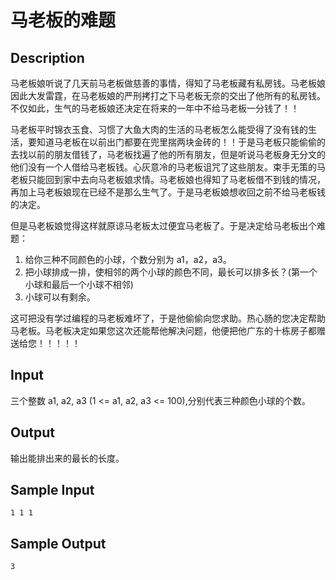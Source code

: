 # 马老板的难题

## Description
马老板娘听说了几天前马老板做慈善的事情，得知了马老板藏有私房钱。马老板娘因此大发雷霆，在马老板娘的严刑拷打之下马老板无奈的交出了他所有的私房钱。不仅如此，生气的马老板娘还决定在将来的一年中不给马老板一分钱了！！

马老板平时锦衣玉食、习惯了大鱼大肉的生活的马老板怎么能受得了没有钱的生活，要知道马老板在以前出门都要在兜里揣两块金砖的！！于是马老板只能偷偷的去找以前的朋友借钱了，马老板找遍了他的所有朋友，但是听说马老板身无分文的他们没有一个人借给马老板钱。心灰意冷的马老板诅咒了这些朋友。束手无策的马老板只能回到家中去向马老板娘求情。马老板娘也得知了马老板借不到钱的情况，再加上马老板娘现在已经不是那么生气了。于是马老板娘想收回之前不给马老板钱的决定。

但是马老板娘觉得这样就原谅马老板太过便宜马老板了。于是决定给马老板出个难题：
1. 给你三种不同颜色的小球，个数分别为 a1，a2，a3。
2. 把小球排成一排，使相邻的两个小球的颜色不同，最长可以排多长？(第一个小球和最后一个小球不相邻)  
3. 小球可以有剩余。

这可把没有学过编程的马老板难坏了，于是他偷偷向您求助。热心肠的您决定帮助马老板。马老板决定如果您这次还能帮他解决问题，他便把他广东的十栋房子都赠送给您！！！！！

## Input
三个整数 a1, a2, a3 (1 <= a1, a2, a3 <= 100),分别代表三种颜色小球的个数。

## Output
输出能排出来的最长的长度。

## Sample Input
    1 1 1

## Sample Output
    3
